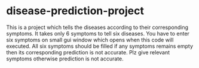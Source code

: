 # disease-prediction-project
This is a project which tells the diseases according to their corresponding symptoms. It takes only 6 symptoms to tell six diseases. You have to enter six symptoms on small gui window which opens when this code will executed. All six symptoms should be filled if any symptoms remains empty then its corresponding prediction is not accurate. Plz give relevant symptoms otherwise prediction is not accurate.
